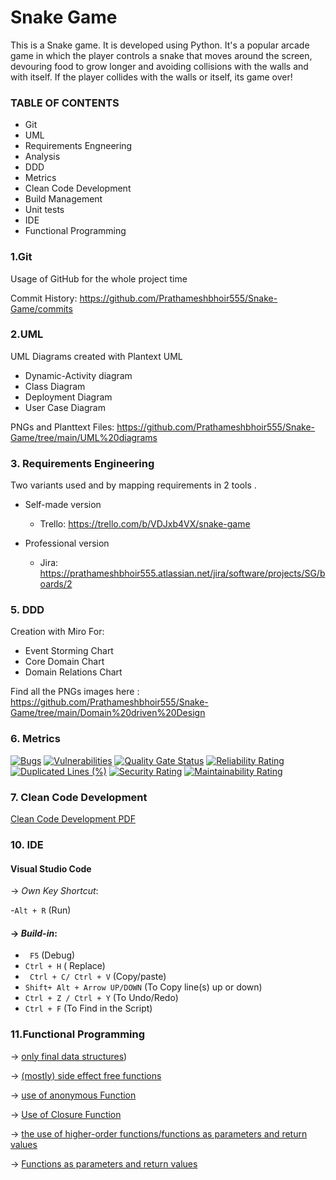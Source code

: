 # Snake Game
This is a Snake game. It is developed using Python. It's a popular arcade game in which the player controls a snake that moves around the screen, devouring food to grow longer and avoiding collisions with the walls and with itself. If the player collides with the walls or itself, its game over!


### TABLE OF CONTENTS 
- Git
- UML
- Requirements Engneering
- Analysis
- DDD
- Metrics
- Clean Code Development
- Build Management
- Unit tests
- IDE
- Functional Programming 

### 1.Git
Usage of GitHub for the whole project time

Commit History: https://github.com/Prathameshbhoir555/Snake-Game/commits

### 2.UML
UML Diagrams created with Plantext UML

+ Dynamic-Activity diagram
+ Class Diagram
+  Deployment Diagram
+  User Case Diagram

PNGs and Planttext Files: https://github.com/Prathameshbhoir555/Snake-Game/tree/main/UML%20diagrams


### 3. Requirements Engineering
Two variants used and by mapping requirements in 2 tools .

- Self-made version
  - Trello: https://trello.com/b/VDJxb4VX/snake-game

  
- Professional version
  - Jira: https://prathameshbhoir555.atlassian.net/jira/software/projects/SG/boards/2
  
### 5. DDD
Creation with Miro For:

+ Event Storming Chart
+ Core Domain Chart
+ Domain Relations Chart

Find all the PNGs images here :  https://github.com/Prathameshbhoir555/Snake-Game/tree/main/Domain%20driven%20Design


### 6. Metrics

[![Bugs](https://sonarcloud.io/api/project_badges/measure?project=Prathameshbhoir555_Snake-Game&metric=bugs)](https://sonarcloud.io/summary/new_code?id=Prathameshbhoir555_Snake-Game)
[![Vulnerabilities](https://sonarcloud.io/api/project_badges/measure?project=Prathameshbhoir555_Snake-Game&metric=vulnerabilities)](https://sonarcloud.io/summary/new_code?id=Prathameshbhoir555_Snake-Game)
[![Quality Gate Status](https://sonarcloud.io/api/project_badges/measure?project=Prathameshbhoir555_Snake-Game&metric=alert_status)](https://sonarcloud.io/summary/new_code?id=Prathameshbhoir555_Snake-Game)
[![Reliability Rating](https://sonarcloud.io/api/project_badges/measure?project=Prathameshbhoir555_Snake-Game&metric=reliability_rating)](https://sonarcloud.io/summary/new_code?id=Prathameshbhoir555_Snake-Game)
[![Duplicated Lines (%)](https://sonarcloud.io/api/project_badges/measure?project=Prathameshbhoir555_Snake-Game&metric=duplicated_lines_density)](https://sonarcloud.io/summary/new_code?id=Prathameshbhoir555_Snake-Game)
[![Security Rating](https://sonarcloud.io/api/project_badges/measure?project=Prathameshbhoir555_Snake-Game&metric=security_rating)](https://sonarcloud.io/summary/new_code?id=Prathameshbhoir555_Snake-Game)
[![Maintainability Rating](https://sonarcloud.io/api/project_badges/measure?project=Prathameshbhoir555_Snake-Game&metric=sqale_rating)](https://sonarcloud.io/summary/new_code?id=Prathameshbhoir555_Snake-Game)

### 7. Clean Code Development
[Clean Code Development PDF](https://github.com/Prathameshbhoir555/Snake-Game/blob/main/Clean%20Code%20Development.pdf)

### 10. IDE

#### Visual Studio Code
&rarr; *Own Key Shortcut*:

-``` Alt + R ``` (Run)

#### &rarr; *Build-in*:
+ ``` F5``` (Debug)
+ ```Ctrl + H``` ( Replace)
+ ``` Ctrl + C/ Ctrl + V``` (Copy/paste)
+ ```Shift+ Alt + Arrow UP/DOWN``` (To Copy line(s) up or down)
+ ```Ctrl + Z / Ctrl + Y``` (To Undo/Redo)
+ ``` Ctrl + F ``` (To Find in the Script)

### 11.Functional Programming

&rarr; [only final data structures](https://github.com/Prathameshbhoir555/Snake-Game/blob/908dd55dcd7966fba65f468b96ac85d13b627d70/Functional%20Programming/randomquote.py#L10))

&rarr; [(mostly) side effect free functions](https://github.com/Prathameshbhoir555/Snake-Game/blob/908dd55dcd7966fba65f468b96ac85d13b627d70/Functional%20Programming/randomquote.py#L25)

&rarr; [use of anonymous Function](https://github.com/Prathameshbhoir555/Snake-Game/blob/908dd55dcd7966fba65f468b96ac85d13b627d70/Functional%20Programming/randomquote.py#L35)

&rarr; [Use of Closure Function](https://github.com/Prathameshbhoir555/Snake-Game/blob/908dd55dcd7966fba65f468b96ac85d13b627d70/Functional%20Programming/randomquote.py#L44)

&rarr; [the use of higher-order functions/functions as parameters and return values](https://github.com/Prathameshbhoir555/Snake-Game/blob/908dd55dcd7966fba65f468b96ac85d13b627d70/Functional%20Programming/randomquote.py#L40)

&rarr; [Functions as parameters and return values](https://github.com/Prathameshbhoir555/Snake-Game/blob/908dd55dcd7966fba65f468b96ac85d13b627d70/Functional%20Programming/randomquote.py#L33)
